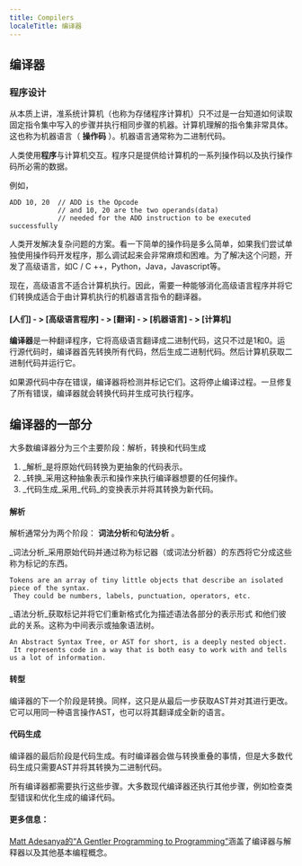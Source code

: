 ```yaml
---
title: Compilers
localeTitle: 编译器
---
```

## 编译器

### 程序设计

从本质上讲，准系统计算机（也称为存储程序计算机）只不过是一台知道如何读取固定指令集中写入的步骤并执行相同步骤的机器。计算机理解的指令集非常具体。这也称为机器语言（ **操作码** ）。机器语言通常称为二进制代码。

人类使用**程序**与计算机交互。程序只是提供给计算机的一系列操作码以及执行操作码所必需的数据。

例如，
```
ADD 10, 20  // ADD is the Opcode 
            // and 10, 20 are the two operands(data) 
            // needed for the ADD instruction to be executed successfully 
```

人类开发解决复杂问题的方案。看一下简单的操作码是多么简单，如果我们尝试单独使用操作码开发程序，那么调试起来会非常麻烦和困难。为了解决这个问题，开发了高级语言，如C / C ++，Python，Java，Javascript等。

现在，高级语言不适合计算机执行。因此，需要一种能够消化高级语言程序并将它们转换成适合于由计算机执行的机器语言指令的翻译器。

#### \[人们\] - > \[高级语言程序\] - > \[翻译\] - > \[机器语言\] - > \[计算机\]

**编译器**是一种翻译程序，它将高级语言翻译成二进制代码，这只不过是1和0。运行源代码时，编译器首先转换所有代码，然后生成二进制代码。然后计算机获取二进制代码并运行它。

如果源代码中存在错误，编译器将检测并标记它们。这将停止编译过程。一旦修复了所有错误，编译器就会转换代码并生成可执行程序。

## 编译器的一部分

大多数编译器分为三个主要阶段：解析，转换和代码生成

1.  _解析_是将原始代码转换为更抽象的代码表示。
2.  _转换_采用这种抽象表示和操作来执行编译器想要的任何操作。
3.  _代码生成_采用_代码_的变换表示并将其转换为新代码。

#### 解析

解析通常分为两个阶段： **词法分析**和**句法分析** 。

_词法分析_采用原始代码并通过称为标记器（或词法分析器）的东西将它分成这些称为标记的东西。
```
Tokens are an array of tiny little objects that describe an isolated piece of the syntax. 
 They could be numbers, labels, punctuation, operators, etc. 
```

_语法分析_获取标记并将它们重新格式化为描述语法各部分的表示形式 和他们彼此的关系。这称为中间表示或抽象语法树。
```
An Abstract Syntax Tree, or AST for short, is a deeply nested object. 
 It represents code in a way that is both easy to work with and tells us a lot of information. 
```

#### 转型

编译器的下一个阶段是转换。同样，这只是从最后一步获取AST并对其进行更改。 它可以用同一种语言操作AST，也可以将其翻译成全新的语言。

#### 代码生成

编译器的最后阶段是代码生成。有时编译器会做与转换重叠的事情，但是大多数代码生成只需要AST并将其转换为二进制代码。

所有编译器都需要执行这些步骤。大多数现代编译器还执行其他步骤，例如检查类型错误和优化生成的编译代码。

#### 更多信息：

[Matt Adesanya的“A Gentler Programming to Programming”](https://medium.freecodecamp.org/a-gentler-introduction-to-programming-707453a79ee8)涵盖了编译器与解释器以及其他基本编程概念。